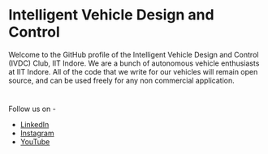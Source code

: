 # Intelligent Vehicle Design and Control
Welcome to the GitHub profile of the Intelligent Vehicle Design and Control (IVDC) Club, IIT Indore. We are a bunch of autonomous vehicle enthusiasts at IIT Indore.
All of the code that we write for our vehicles will remain open source, and can be used freely for any non commercial application.
#
Follow us on - 
- [LinkedIn](https://www.linkedin.com/company/ivdc-iiti/)
- [Instagram](https://www.instagram.com/ivdc_iiti/)
- [YouTube](https://www.youtube.com/channel/UCXQNUpm9a4OnnrQAUUNj6fA/about)


